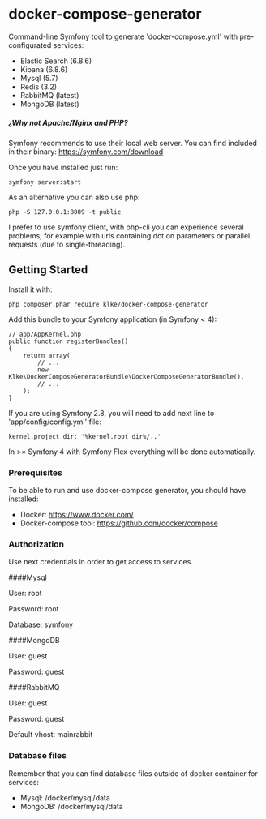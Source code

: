 # docker-compose-generator

Command-line Symfony tool to generate 'docker-compose.yml' with pre-configurated services:

* Elastic Search (6.8.6)
* Kibana (6.8.6)
* Mysql (5.7)
* Redis (3.2)
* RabbitMQ (latest)
* MongoDB (latest)

##### ¿Why not Apache/Nginx and PHP? ##### 

Symfony recommends to use their local web server. You can find included in their binary:
https://symfony.com/download

Once you have installed just run:
```
symfony server:start 
```

As an alternative you can also use php:
```
php -S 127.0.0.1:8009 -t public
```
I prefer to use symfony client, with php-cli you can experience several problems; for example with urls containing dot on parameters or parallel requests (due to single-threading).

## Getting Started

Install it with:

```
php composer.phar require klke/docker-compose-generator
```

Add this bundle to your Symfony application (in Symfony < 4):
```
// app/AppKernel.php
public function registerBundles()
{
    return array(
        // ...
        new Klke\DockerComposeGeneratorBundle\DockerComposeGeneratorBundle(),
        // ...
    );
}
```

If you are using Symfony 2.8, you will need to add next line to 'app/config/config.yml' file:

```
kernel.project_dir: '%kernel.root_dir%/..'
```

In >= Symfony 4 with Symfony Flex everything will be done automatically.


### Prerequisites

To be able to run and use docker-compose generator, you should have installed:

* Docker: https://www.docker.com/
* Docker-compose tool: https://github.com/docker/compose

### Authorization

Use next credentials in order to get access to services.

####Mysql

User: root

Password: root

Database: symfony

####MongoDB

User: guest

Password: guest

####RabbitMQ

User: guest

Password: guest

Default vhost: mainrabbit

### Database files

Remember that you can find database files outside of docker container for services:

* Mysql: /docker/mysql/data
* MongoDB: /docker/mysql/data

